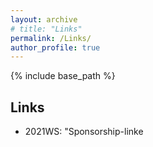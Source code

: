 ```yaml
---
layout: archive
# title: "Links"
permalink: /Links/
author_profile: true
---
```

{% include base_path %}


## Links

* 2021WS: "Sponsorship-linke
